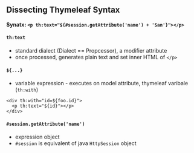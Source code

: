 ## Dissecting Thymeleaf Syntax
**Synatx: `<p th:text="${#session.getAttribute('name') + 'San'}"></p>`**

#### `th:text`
* standard dialect (Dialect == Propcessor), a modifier attribute
* once processed, generates plain text and set inner HTML of `</p>`

#### `${...}`
* variable expression - executes on model attribute, thymeleaf varibale (`th:with`)
```
<div th:with="id=${foo.id}">
  <p th:text="${id}"></p>
</div>
```

#### `#session.getAttribute('name')`
* expression object
* `#session` is equivalent of java `HttpSession` object
